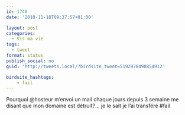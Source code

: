```yaml
---
id: 1748
date: '2010-11-18T09:37:57+01:00'

layout: post
categories:
  - Vis ma vie
tags:
  - tweet
format: status
publish_social: no
guid: 'http://tweets.local/?birdsite_tweet=5192978498854912'

birdsite_hashtags:
    - fail
---
```


Pourquoi @hosteur m’envoi un mail chaque jours depuis 3 semaine me disant que mon domaine est détruit?… je le sait je l’ai transféré #fail